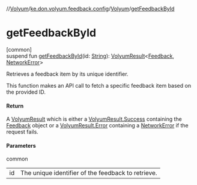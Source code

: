 //[Volyum](../../../index.md)/[ke.don.volyum.feedback.config](../index.md)/[Volyum](index.md)/[getFeedbackById](get-feedback-by-id.md)

# getFeedbackById

[common]\
suspend fun [getFeedbackById](get-feedback-by-id.md)(id: [String](https://kotlinlang.org/api/core/kotlin-stdlib/kotlin/-string/index.html)): [VolyumResult](../../ke.don.volyum.feedback.model.domain/-volyum-result/index.md)&lt;[Feedback](../../ke.don.volyum.feedback.model.table/-feedback/index.md), [NetworkError](../../ke.don.volyum.feedback.model.domain/-network-error/index.md)&gt;

Retrieves a feedback item by its unique identifier.

This function makes an API call to fetch a specific feedback item based on the provided ID.

#### Return

A [VolyumResult](../../ke.don.volyum.feedback.model.domain/-volyum-result/index.md) which is either a [VolyumResult.Success](../../ke.don.volyum.feedback.model.domain/-volyum-result/-success/index.md) containing the [Feedback](../../ke.don.volyum.feedback.model.table/-feedback/index.md) object     or a [VolyumResult.Error](../../ke.don.volyum.feedback.model.domain/-volyum-result/-error/index.md) containing a [NetworkError](../../ke.don.volyum.feedback.model.domain/-network-error/index.md) if the request fails.

#### Parameters

common

| | |
|---|---|
| id | The unique identifier of the feedback to retrieve. |